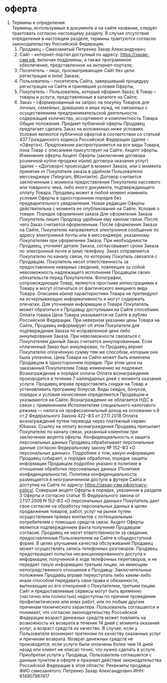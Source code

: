 # оферта
1. Термины и определения <br>
   Термины, используемые в документе и на сайте название, следует трактовать согласно настоящему разделу. В случае отсутствия определения в настоящем разделе, термины трактуются согласно законодательству Российской Федерации.
    1. Продавец – Самозанятый Петренко Захар Александрович;
    2. Сайт – интернет-портал доступный по адресу: https://захар-сам.рф, включая поддомены, а также программное обеспечение, представленное на интернет-портале;
    3. Посетитель – лицо, просматривающее Сайт без цели регистрации и (или) Заказа;
    4. Пользователь – посетитель Сайта, завершивший процедуру регистрации на Сайте и принявший условия Оферты;
    5. Покупатель – Пользователь, который оформил Заказ;
    6.Товар – товары и услуги, представленные в каталоге на Сайте;
    7. Заказ – сформированный на запрос на покупку Товаров для личных, семейных, домашних и иных нужд, не связанных с осуществлением предпринимательской деятельности, содержащий количество, ассортимент и комплектность Товара.
Общие положения. Предмет публичной оферты
Продавец предлагает сделать Заказ на изложенных ниже условиях. Условия являются публичной офертой в соответствии со статьей 437 Гражданского кодекса Российской Федерации (далее – «Оферта»). Предложение распространяется на все виды Товара, пока Товар с описанием присутствует на Сайте.
Акцепт оферты. Изменение оферты
Акцепт Оферты (заключение договора розничной купли-продажи и(или) договора оказания услуг) (далее – «Договор») происходит в момент Заказа, или с момента принятия от Покупателя заказа в удобном Пользователю мессенджере (Telegram, ВКонтакте).
Договор считается заключенным с момента предоставления Покупателю кассового или товарного чека, либо иного документа, подтверждающего оплату Товара.
Продавец может в любой момент изменить условия Оферты в одностороннем порядке без предварительного уведомления. Новая редакция Оферты действительна с момента ее опубликования на Сайте.
Условия о товаре. Порядок оформления заказа
Для оформления Заказа Покупатель пишет Продовцу удобным ему канлом связи. После чего Заказ считается оформленным.
После оформления Заказа на Сайте, Покупателю направляется электронное сообщение по адресу электронной почты или в мессенджере, указанному Покупателем при оформлении Заказа.
При необходимости Продавец, уточняет детали Заказа, согласовывает сроки Заказа по электронной почте и (или) телефону.
Заказ отправляется Покупателю по каналу связи, по которому Покупаль связался с Продавцом.
Покупатель несет ответственность за предоставление неверных сведений, повлекшее за собой невозможность надлежащего исполнения Продавцом своих обязательств перед Покупателем.
Фотографии, сопровождающие Товар, являются простыми иллюстрациями к Товару и могут отличаться от фактического внешнего вида Товара. Описания и(или) характеристики Товара не претендуют на исчерпывающую информативность и могут содержать опечатки. Для уточнения информации о Товаре Покупатель может обратиться к Продавцу доступными на Сайте способами.
Оплата товара
Цена Товара указывается на Сайте в рублях Российской Федерации.
При неверном указании цены Товара на Сайте, Продавец информирует об этом Покупателя для подтверждения Заказа по исправленной цене либо аннулирования Заказа. При невозможности связаться с Покупателем данный Заказ считается аннулированным. Если оплаченный Заказ был аннулирован, то Продавец вернет Покупателю оплаченную сумму тем же способом, которым она была уплачена.
Цена Товара на Сайте может быть изменена Продавцом в одностороннем порядке. При этом цена на заказанный Покупателем Товар изменению не подлежит.
Вознаграждение и порядок оплаты
Оплата вознаграждения производится в течении 7 календарных дней с момента оказания услуги.
Продавец вправе предоставлять скидки на Товар и устанавливать программу бонусов. Виды скидок, бонусов, порядок и условия начисления определяются Продавцом и указываются на Сайте.
Вознаграждение не облагается НДС в связи с применением Исполнителем специального налогового режима — налога на профессиональный доход на основании ч.9 ст.2 Федерального Закона 422-ФЗ от 27.11.2018
Оплата вознаграждения путем перевода через платежный сервис Юkassa. Ссылку на оплату вознаграждения Продавец присылает Покупателю по каналу связи, указанный клиентом при заключении акцепта оферты.
Конфиденциальность и защита персональных данных
Продавец обрабатывает персональные данные согласно Федеральному закону № 152-ФЗ «О персональных данных».
Подробнее о том, какую информацию Продавец собирает, о порядке обработки, порядке защиты информации Продавцом подробно указано в политике в отношении обработки персональных данных (Политике конфиденциальности).
Политика конфиденциальности размещается в неограниченном доступе в футере Сайта и доступна на Сайте по адресу: https://захар-сам.рф/privacy-policy/.
Совершая акцепт Оферты в порядке, указанном в разделе 3 Оферты и согласно статье 15 Федерального закона от 27.07.2006 N 152-ФЗ «О персональных данных» Покупатель дает свое согласие на обработку персональных данных в целях продвижения товаров, работ, услуг на рынке путем осуществления прямых контактов с потенциальным потребителем с помощью средств связи. Акцепт Оферты является подтверждением факта получения Продавцом согласия.
Продавец не несет ответственности за сведения, предоставленные Пользователем на Сайте в общедоступной форме.
В целях улучшения качества обслуживания Продавец может осуществлять запись телефонных разговоров. Продавец предотвращает попытки несанкционированного доступа к информации, полученной в ходе телефонных переговоров, и не передает такую информацию третьим лицам, не имеющим непосредственного отношения к Продавцу.
Заключительные положения
Продавец вправе переуступать либо каким-либо иным способом передавать свои права и обязанности, вытекающие из его отношений с Покупателем, третьим лицам.
Сайт и предоставляемые сервисы могут быть временно (частично или полностью) недоступны по причине проведения профилактических или иных работ, или по любым другим причинам технического характера.
Пользователь соглашается и понимает, что согласно законодательству Российской Федерации возраст денежных средств может повлиять на возможность их возврата в течение 14 дней с момента оказания услуг, а возраст средств их качество. В случае, если у Пользователя возникают претензии по качеству оказанных услуг и причинам возврата. Возврат денежных средств не производится, если услуги были оплачены более чем 14 дней назад или клиент не описал точно, что нужно сделать в услуге. Приобретая услуги у Продавца, Пользователь соглашается с данным пунктом в оферте и признает действие законодательства Российской Федерации в этой области.
Реквизиты продавца
ФИО самозанятого: Петренко Захар Александрович
ИНН: 614907967417

